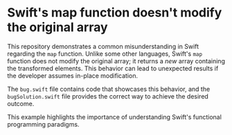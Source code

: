 # Swift's map function doesn't modify the original array
This repository demonstrates a common misunderstanding in Swift regarding the `map` function. Unlike some other languages, Swift's `map` function does not modify the original array; it returns a *new* array containing the transformed elements. This behavior can lead to unexpected results if the developer assumes in-place modification.

The `bug.swift` file contains code that showcases this behavior, and the `bugSolution.swift` file provides the correct way to achieve the desired outcome.

This example highlights the importance of understanding Swift's functional programming paradigms.